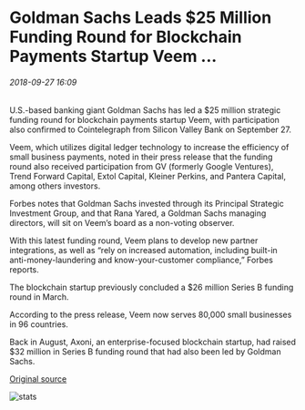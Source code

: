 # Goldman Sachs Leads $25 Million Funding Round for Blockchain Payments Startup Veem ...

###### 2018-09-27 16:09

U.S.-based banking giant Goldman Sachs has led a $25 million strategic funding round for blockchain payments startup Veem, with participation also confirmed to Cointelegraph from Silicon Valley Bank on September 27.

Veem, which utilizes digital ledger technology to increase the efficiency of small business payments, noted in their press release that the funding round also received participation from GV (formerly Google Ventures), Trend Forward Capital, Extol Capital, Kleiner Perkins, and Pantera Capital, among others investors.

Forbes notes that Goldman Sachs invested through its Principal Strategic Investment Group, and that Rana Yared, a Goldman Sachs managing directors, will sit on Veem’s board as a non-voting observer.

With this latest funding round, Veem plans to develop new partner integrations, as well as “rely on increased automation, including built-in anti-money-laundering and know-your-customer compliance,” Forbes reports.

The blockchain startup previously concluded a $26 million Series B funding round in March.

According to the press release, Veem now serves 80,000 small businesses in 96 countries.

Back in August, Axoni, an enterprise-focused blockchain startup, had raised $32 million in Series B funding round that had also been led by Goldman Sachs.

[Original source](https://cointelegraph.com/news/goldman-sachs-leads-25-million-funding-round-for-blockchain-payments-startup-veem)

![stats](https://c.statcounter.com/11760860/0/a89fa40b/1/ "stats")